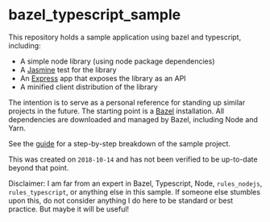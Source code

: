 # bazel_typescript_sample

This repository holds a sample application using bazel and typescript, including:
- A simple node library (using node package dependencies)
- A [Jasmine](https://jasmine.github.io/) test for the library
- An [Express](https://expressjs.com/) app that exposes the library as an API
- A minified client distribution of the library

The intention is to serve as a personal reference for standing up similar projects in the future.
The starting point is a [Bazel](https://bazel.build/) installation. All dependencies are downloaded
and managed by Bazel, including Node and Yarn.

See the [guide](GUIDE.md) for a step-by-step breakdown of the sample project.

This was created on `2018-10-14` and has not been verified to be up-to-date beyond that point.

Disclaimer: I am far from an expert in Bazel, Typescript, Node, `rules_nodejs`, `rules_typescript`,
or anything else in this sample. If someone else stumbles upon this, do not consider anything I do
here to be standard or best practice. But maybe it will be useful!
